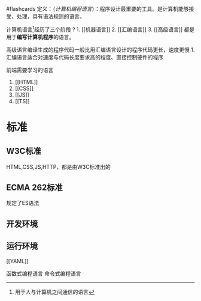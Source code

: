 #flashcards 
定义：（*计算机编程语言*）：程序设计最重要的工具。是计算机能够接受、处理，具有语法规则的语言。

计算机语言[^1]经历了三个阶段
?
	1. [[机器语言]] 
	2. [[汇编语言]] 
	3. [[高级语言]] 
都是用于**编写计算机程序**的语言。

高级语言编译生成的程序代码一般比用汇编语言设计的程序代码更长，速度更慢
	1. 汇编语言适合对速度与代码长度要求高的程度、直接控制硬件的程序

前端需要学习的语言
1. [[HTML]] 
2. [[CSS]] 
3. [[JS]] 
4. [[TS]] 

# 标准
## W3C标准
HTML,CSS,JS,HTTP，都是由W3C标准出的
## ECMA 262标准
规定了ES语法
## 开发环境

## 运行环境



[[YAML]] 

函数式编程语言
命令式编程语言

[^1]: 用于人与计算机之间通信的语言